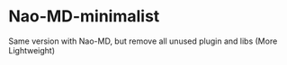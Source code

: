 # Nao-MD-minimalist
Same version with Nao-MD, but remove all unused plugin and libs (More Lightweight)
